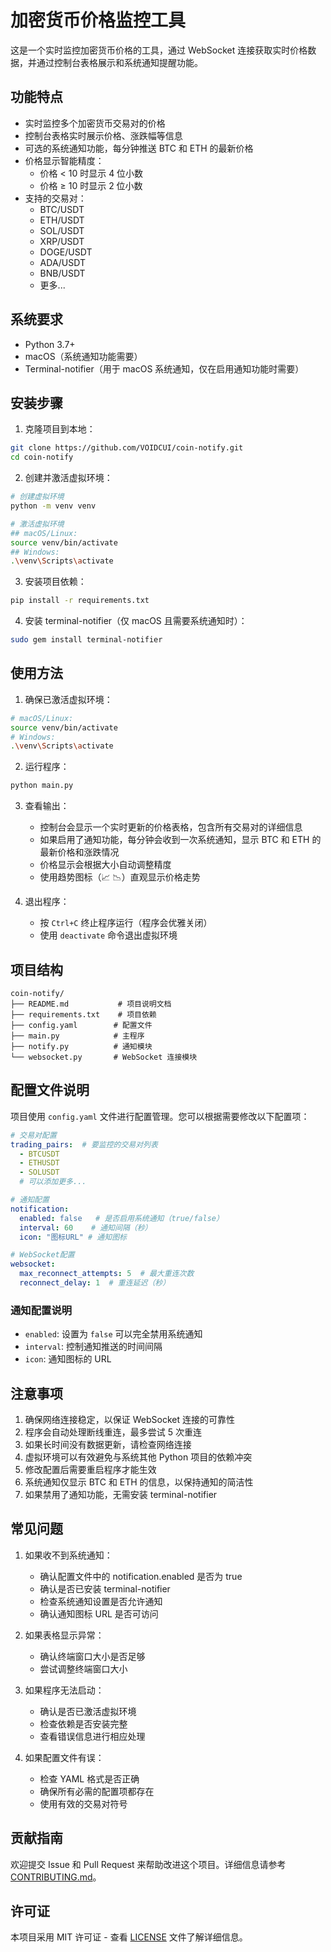 # 加密货币价格监控工具

这是一个实时监控加密货币价格的工具，通过 WebSocket 连接获取实时价格数据，并通过控制台表格展示和系统通知提醒功能。

## 功能特点

- 实时监控多个加密货币交易对的价格
- 控制台表格实时展示价格、涨跌幅等信息
- 可选的系统通知功能，每分钟推送 BTC 和 ETH 的最新价格
- 价格显示智能精度：
  - 价格 < 10 时显示 4 位小数
  - 价格 ≥ 10 时显示 2 位小数
- 支持的交易对：
  - BTC/USDT
  - ETH/USDT
  - SOL/USDT
  - XRP/USDT
  - DOGE/USDT
  - ADA/USDT
  - BNB/USDT
  - 更多...

## 系统要求

- Python 3.7+
- macOS（系统通知功能需要）
- Terminal-notifier（用于 macOS 系统通知，仅在启用通知功能时需要）

## 安装步骤

1. 克隆项目到本地：
```bash
git clone https://github.com/VOIDCUI/coin-notify.git
cd coin-notify
```

2. 创建并激活虚拟环境：
```bash
# 创建虚拟环境
python -m venv venv

# 激活虚拟环境
## macOS/Linux:
source venv/bin/activate
## Windows:
.\venv\Scripts\activate
```

3. 安装项目依赖：
```bash
pip install -r requirements.txt
```

4. 安装 terminal-notifier（仅 macOS 且需要系统通知时）：
```bash
sudo gem install terminal-notifier
```

## 使用方法

1. 确保已激活虚拟环境：
```bash
# macOS/Linux:
source venv/bin/activate
# Windows:
.\venv\Scripts\activate
```

2. 运行程序：
```bash
python main.py
```

3. 查看输出：
   - 控制台会显示一个实时更新的价格表格，包含所有交易对的详细信息
   - 如果启用了通知功能，每分钟会收到一次系统通知，显示 BTC 和 ETH 的最新价格和涨跌情况
   - 价格显示会根据大小自动调整精度
   - 使用趋势图标（📈 📉）直观显示价格走势

4. 退出程序：
   - 按 `Ctrl+C` 终止程序运行（程序会优雅关闭）
   - 使用 `deactivate` 命令退出虚拟环境

## 项目结构

```
coin-notify/
├── README.md           # 项目说明文档
├── requirements.txt    # 项目依赖
├── config.yaml        # 配置文件
├── main.py            # 主程序
├── notify.py          # 通知模块
└── websocket.py       # WebSocket 连接模块
```

## 配置文件说明

项目使用 `config.yaml` 文件进行配置管理。您可以根据需要修改以下配置项：

```yaml
# 交易对配置
trading_pairs:  # 要监控的交易对列表
  - BTCUSDT
  - ETHUSDT
  - SOLUSDT
  # 可以添加更多...

# 通知配置
notification:
  enabled: false   # 是否启用系统通知（true/false）
  interval: 60    # 通知间隔（秒）
  icon: "图标URL" # 通知图标

# WebSocket配置
websocket:
  max_reconnect_attempts: 5  # 最大重连次数
  reconnect_delay: 1  # 重连延迟（秒）
```

### 通知配置说明
- `enabled`: 设置为 `false` 可以完全禁用系统通知
- `interval`: 控制通知推送的时间间隔
- `icon`: 通知图标的 URL

## 注意事项

1. 确保网络连接稳定，以保证 WebSocket 连接的可靠性
2. 程序会自动处理断线重连，最多尝试 5 次重连
3. 如果长时间没有数据更新，请检查网络连接
4. 虚拟环境可以有效避免与系统其他 Python 项目的依赖冲突
5. 修改配置后需要重启程序才能生效
6. 系统通知仅显示 BTC 和 ETH 的信息，以保持通知的简洁性
7. 如果禁用了通知功能，无需安装 terminal-notifier

## 常见问题

1. 如果收不到系统通知：
   - 确认配置文件中的 notification.enabled 是否为 true
   - 确认是否已安装 terminal-notifier
   - 检查系统通知设置是否允许通知
   - 确认通知图标 URL 是否可访问

2. 如果表格显示异常：
   - 确认终端窗口大小是否足够
   - 尝试调整终端窗口大小

3. 如果程序无法启动：
   - 确认是否已激活虚拟环境
   - 检查依赖是否安装完整
   - 查看错误信息进行相应处理

4. 如果配置文件有误：
   - 检查 YAML 格式是否正确
   - 确保所有必需的配置项都存在
   - 使用有效的交易对符号

## 贡献指南

欢迎提交 Issue 和 Pull Request 来帮助改进这个项目。详细信息请参考 [CONTRIBUTING.md](CONTRIBUTING.md)。

## 许可证

本项目采用 MIT 许可证 - 查看 [LICENSE](LICENSE) 文件了解详细信息。 